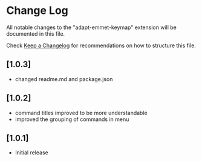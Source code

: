 # Change Log

All notable changes to the "adapt-emmet-keymap" extension will be documented in this file.

Check [Keep a Changelog](http://keepachangelog.com/) for recommendations on how to structure this file.

## [1.0.3]
- changed readme.md and package.json

## [1.0.2]
- command titles improved to be more understandable
- improved the grouping of commands in menu

## [1.0.1]
- Initial release
